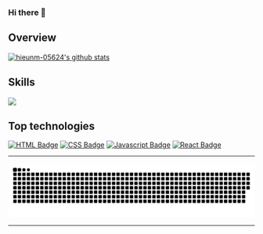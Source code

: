 ### Hi there 👋

<!--
**hieunm-05624/hieunm-05624** is a ✨ _special_ ✨ repository because its `README.md` (this file) appears on your GitHub profile.

Here are some ideas to get you started:

- 🔭 I’m currently working on ...
- 🌱 I’m currently learning ...
- 👯 I’m looking to collaborate on ...
- 🤔 I’m looking for help with ...
- 💬 Ask me about ...
- 📫 How to reach me: ...
- 😄 Pronouns: ...
- ⚡ Fun fact: ...
-->
<h2>Overview</h2>
 <a href="https://github.com/hieunm-05624/github-readme-stats"><img align="center" src="https://github-readme-stats-sigma-five.vercel.app/api?username=hieunm-05624&count_private=true&show_icons=true&theme=tokyonight" alt="hieunm-05624's github stats" /></a> 
 <h2>Skills </h2>
 <a href="https://github.com/hieunm-05624/github-readme-stats"><img align="center" src="https://github-readme-stats-sigma-five.vercel.app/api/top-langs/?username=hieunm-05624&layout=compact&&theme=aura&hide_border=true" /></a> 


## **Top technologies**

[![HTML Badge](https://img.shields.io/badge/-HTML-E34F26?style=for-the-badge&labelColor=black&logo=html5&logoColor=E34F26)](#)
[![CSS Badge](https://img.shields.io/badge/-CSS-1572b6?style=for-the-badge&labelColor=black&logo=css3&logoColor=1572b6)](#) 
[![Javascript Badge](https://img.shields.io/badge/-Javascript-F0DB4F?style=for-the-badge&labelColor=black&logo=javascript&logoColor=F0DB4F)](#) 
[![React Badge](https://img.shields.io/badge/-React-61DBFB?style=for-the-badge&labelColor=black&logo=react&logoColor=61DBFB)](#) 

---
 
  <!-- ![Snake animation](https://github.com/hieunm-05624/hieunm-05624/blob/output/github-contribution-grid-snake.svg)-->
<picture>
  <source media="(prefers-color-scheme: dark)" srcset="https://github.com/hieunm-05624/hieunm-05624/blob/output/github-contribution-grid-snake-dark.svg?palette=github-dark" />
  <source media="(prefers-color-scheme: light)" srcset="https://github.com/hieunm-05624/hieunm-05624/blob/output/github-contribution-grid-snake.svg" />
  <img alt="github-snake" src="https://github.com/hieunm-05624/hieunm-05624/blob/output/github-contribution-grid-snake-dark.svg?palette=github-dark" />
</picture>

---
